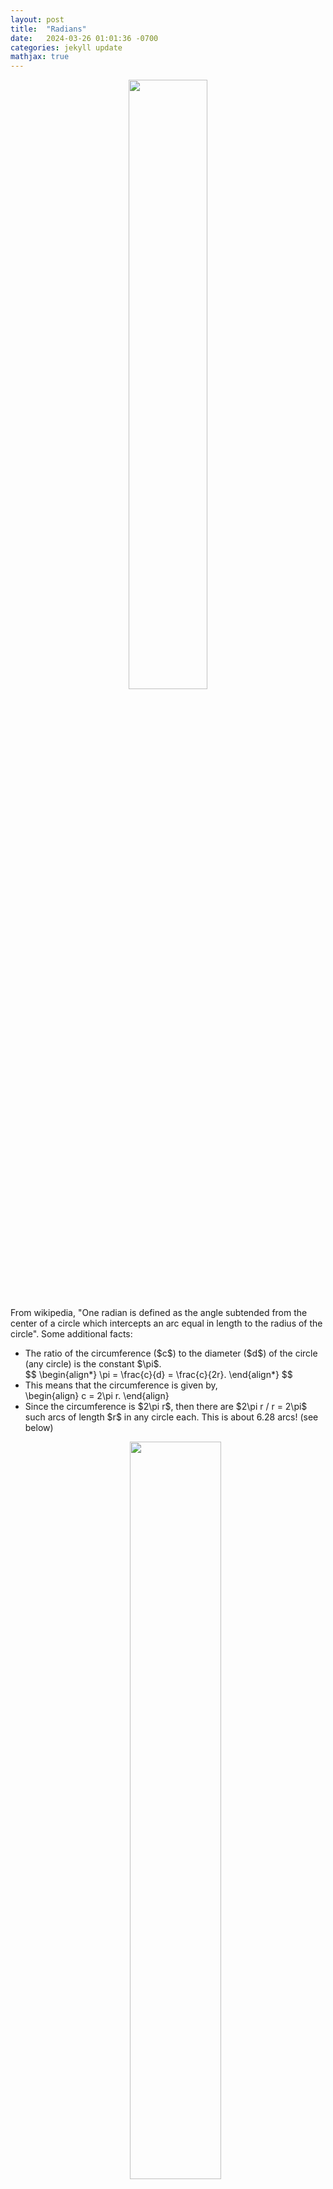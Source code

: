 ```yaml
---
layout: post
title:  "Radians"
date:   2024-03-26 01:01:36 -0700
categories: jekyll update
mathjax: true
---
```

<p style="text-align:center;"><img src="{{ site.url }}/assets/math/trig/radian.png" width="50%" class="center"></p>
From wikipedia, "One radian is defined as the angle subtended from the center of a circle which intercepts an arc equal in length to the radius of the circle". Some additional facts:
<ul>
<li> The ratio of the circumference ($c$) to the diameter ($d$) of the circle (any circle) is the constant $\pi$. </li>
	<div>
	$$
	\begin{align*}
	\pi = \frac{c}{d} = \frac{c}{2r}.
	\end{align*}
	$$
    </div>

<li> This means that the circumference is given by, </li>
	\begin{align}
	c = 2\pi r.
	\end{align}

<li> Since the circumference is $2\pi r$, then there are $2\pi r / r = 2\pi$ such arcs of length $r$ in any circle each. This is about 6.28 arcs! (see below)</li>
<p style="text-align:center;"><img src="{{ site.url }}/assets/math/trig/arcs.png" width="55%" class="center"></p>
	


<li> So, we have $2\pi$ arcs of length $r$ that cover the whole circle. Each of their angles is measured at 1 radian. This means that to go a whole rotation around the entire circle we need $2\pi * 1 = 2\pi$ radians. </li>
<p style="text-align:center;"><img src="{{ site.url }}/assets/math/trig/2pi.png" width="50%" class="center"></p>



<li> So, a 360 degrees measure is equal to $2\pi$ radians or in other words, 1 radian is equal to 57.2958 degrees and that's where the conversion formula between degrees and radians come from. </li>
</ul>


<br>
<h4><b>References</b></h4>
<ul>
<li>
<a href="https://en.wikipedia.org/wiki/Radian">Radians</a>
</li>
<li>
<a href="https://www.youtube.com/watch?v=cgPYLJ-s5II">Radians and Degrees (video)</a>
</li>
</ul>
<br>


